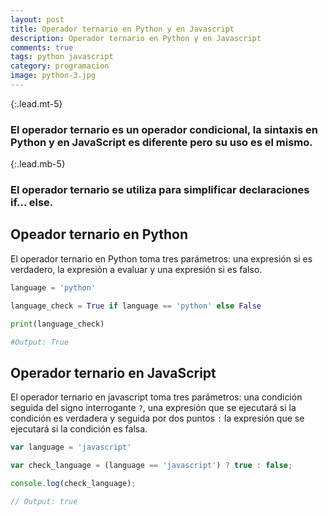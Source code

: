 ```yaml
---
layout: post
title: Operador ternario en Python y en Javascript
description: Operador ternario en Python y en Javascript
comments: true
tags: python javascript
category: programacion
image: python-3.jpg
---
```


{:.lead.mt-5}
### El operador ternario es un operador condicional, la sintaxis en Python y en JavaScript es diferente pero su uso es el mismo.

{:.lead.mb-5}
### El operador ternario se utiliza para simplificar declaraciones if... else.

## Opeador ternario en Python

El operador ternario en Python toma tres parámetros: una expresión si es verdadero, la expresión a evaluar y una expresión si es falso.

```py
language = 'python'

language_check = True if language == 'python' else False

print(language_check)

#Output: True
```

## Operador ternario en JavaScript

El operador ternario en javascript toma tres parámetros: una condición seguida del signo interrogante  `?`, una expresión que se ejecutará si la condición es verdadera y seguida por dos puntos `:` la expresión que se ejecutará si la condición es falsa.

```js
var language = 'javascript'

var check_language = (language == 'javascript') ? true : false;

console.log(check_language);

// Output: true
```